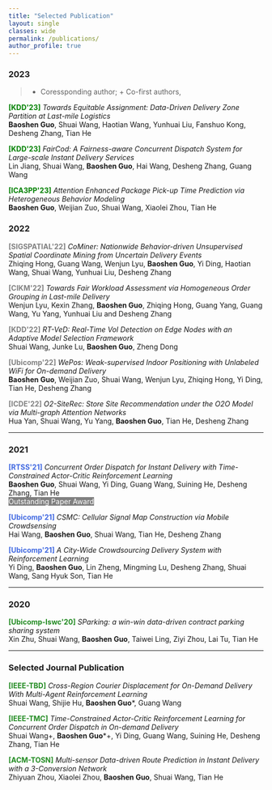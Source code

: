 ```yaml
---
title: "Selected Publication"
layout: single
classes: wide
permalink: /publications/
author_profile: true
---
```

### 2023
> * Coressponding author; + Co-first authors,

<span style="color:green;font-weight:bold">[KDD'23]</span> *Towards Equitable Assignment: Data-Driven Delivery Zone Partition at Last-mile Logistics* <br>
**Baoshen Guo**, Shuai Wang, Haotian Wang, Yunhuai Liu, Fanshuo Kong, Desheng Zhang, Tian He<br> 

<span style="color:green;font-weight:bold">[KDD'23]</span> *FairCod: A Fairness-aware Concurrent Dispatch System for Large-scale Instant Delivery Services* <br>
Lin Jiang, Shuai Wang, **Baoshen Guo**, Hai Wang, Desheng Zhang, Guang Wang<br>

<span style="color:green;font-weight:bold">[ICA3PP'23]</span> *Attention Enhanced Package Pick-up Time Prediction via Heterogeneous Behavior Modeling* <br>
**Baoshen Guo**, Weijian Zuo, Shuai Wang, Xiaolei Zhou, Tian He<br>

### 2022
<span style="color:gray;font-weight:bold">[SIGSPATIAL'22]</span> *CoMiner: Nationwide Behavior-driven Unsupervised Spatial Coordinate Mining from Uncertain Delivery Events* <br>
Zhiqing Hong, Guang Wang, Wenjun Lyu, **Baoshen Guo**, Yi Ding, Haotian Wang, Shuai Wang, Yunhuai Liu, Desheng Zhang<br>

<span style="color:gray;font-weight:bold">[CIKM'22]</span> *Towards Fair Workload Assessment via Homogeneous Order Grouping in Last-mile Delivery* <br>
Wenjun Lyu, Kexin Zhang, **Baoshen Guo**, Zhiqing Hong, Guang Yang, Guang Wang, Yu Yang, Yunhuai Liu and Desheng Zhang<br>

<span style="color:gray;font-weight:bold">[KDD'22]</span> *RT-VeD: Real-Time VoI Detection on Edge Nodes with an Adaptive Model Selection Framework* <br>
Shuai Wang, Junke Lu, **Baoshen Guo**, Zheng Dong<br>

<span style="color:gray;font-weight:bold">[Ubicomp'22]</span> *WePos: Weak-supervised Indoor Positioning with Unlabeled WiFi for On-demand Delivery* <br>
**Baoshen Guo**, Weijian Zuo, Shuai Wang, Wenjun Lyu, Zhiqing Hong, Yi Ding, Tian He, Desheng Zhang<br>

<span style="color:gray;font-weight:bold">[ICDE'22]</span> *O2-SiteRec: Store Site Recommendation under the O2O Model via Multi-graph Attention Networks* <br>
Hua Yan, Shuai Wang, Yu Yang, **Baoshen Guo**, Tian He, Desheng Zhang<br>

---

### 2021 


<span style="color:royalblue;font-weight:bold">[RTSS'21]</span> *Concurrent Order Dispatch for Instant Delivery with Time-Constrained Actor-Critic Reinforcement Learning* <br>
**Baoshen Guo**, Shuai Wang, Yi Ding, Guang Wang, Suining He, Desheng Zhang, Tian He<br><span style="background-color:gray;color:White"> Outstanding Paper Award </span>


<span style="color:royalblue;font-weight:bold">[Ubicomp'21]</span> *CSMC: Cellular Signal Map Construction via Mobile Crowdsensing* <br>
Hai Wang, **Baoshen Guo**, Shuai Wang, Tian He, Desheng Zhang<br>

<span style="color:royalblue;font-weight:bold">[Ubicomp'21]</span> *A City-Wide Crowdsourcing Delivery System with Reinforcement Learning* <br>
Yi Ding, **Baoshen Guo**, Lin Zheng, Mingming Lu, Desheng Zhang, Shuai Wang, Sang Hyuk Son, Tian He<br>

---
### 2020

<span style="color:Forestgreen;font-weight:bold">[Ubicomp-Iswc'20]</span> *SParking: a win-win data-driven contract parking sharing system* <br>
Xin Zhu, Shuai Wang, **Baoshen Guo**, Taiwei Ling, Ziyi Zhou, Lai Tu, Tian He<br>

--- 
### Selected Journal Publication

<span style="color:Forestgreen;font-weight:bold">[IEEE-TBD]</span> *Cross-Region Courier Displacement for On-Demand Delivery With Multi-Agent Reinforcement Learning* <br>
Shuai Wang, Shijie Hu, **Baoshen Guo***, Guang Wang<br>

<span style="color:Forestgreen;font-weight:bold">[IEEE-TMC]</span> *Time-Constrained Actor-Critic Reinforcement Learning for Concurrent Order Dispatch in On-demand Delivery* <br>
Shuai Wang+, **Baoshen Guo***+, Yi Ding, Guang Wang, Suining He, Desheng Zhang, Tian He<br>

<span style="color:Forestgreen;font-weight:bold">[ACM-TOSN]</span> *Multi-sensor Data-driven Route Prediction in Instant Delivery with a 3-Conversion Network* <br>
Zhiyuan Zhou, Xiaolei Zhou, **Baoshen Guo**, Shuai Wang, Tian He<br>
